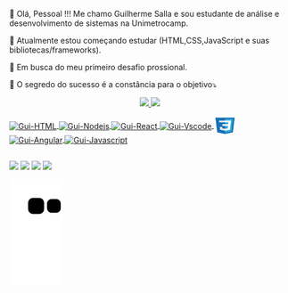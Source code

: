 👋 Olá, Pessoal !!! Me chamo Guilherme Salla e sou estudante de análise e desenvolvimento de sistemas na Unimetrocamp.

🦄 Atualmente estou começando estudar (HTML,CSS,JavaScript e suas bibliotecas/frameworks).

💼 Em busca do meu primeiro desafio prossional.

💌 O segredo do sucesso é a constância para o objetivo⤵️
 
 <div align="center">
  <a href="https://github.com/rafaballerini">
  <img height="180em" src="https://github-readme-stats.vercel.app/api?username=guilhermesalla019&show_icons=true&theme=dark&include_all_commits=true&count_private=true"/>
  <img height="180em" src="https://github-readme-stats.vercel.app/api/top-langs/?username=guilhermesalla019&layout=compact&langs_count=7&theme=dark"/>
</div>

 <div style="display: inline_block"><br>
  <img align="center" alt="Gui-HTML" height="30" width="40" src="https://cdn.jsdelivr.net/gh/devicons/devicon/icons/html5/html5-original.svg" />
<img align="center" alt="Gui-Nodejs" height="30" width="40" src="https://cdn.jsdelivr.net/gh/devicons/devicon/icons/nodejs/nodejs-original-wordmark.svg" />
  <img align="center" alt="Gui-React" height="30" width="40" src="https://cdn.jsdelivr.net/gh/devicons/devicon/icons/react/react-original.svg" />
  <img align="center" alt="Gui-Vscode" height="30" width="40" src="https://cdn.jsdelivr.net/gh/devicons/devicon/icons/vscode/vscode-original.svg" />
<img align="center" alt="Gui-CSS" height="30" width="40" src="https://raw.githubusercontent.com/devicons/devicon/master/icons/css3/css3-original.svg">
  <img align="center" alt="Gui-Angular" height="30" width="40" src="https://cdn.jsdelivr.net/gh/devicons/devicon/icons/angularjs/angularjs-original.svg" />
  <img align="center" alt="Gui-Javascript" height="30" width="40" src="https://cdn.jsdelivr.net/gh/devicons/devicon/icons/javascript/javascript-original.svg" />
</div>

##
<div>
 <a href=" https://www.instagram.com/gsallaa" target="_blank"><img src="https://img.shields.io/badge/-Instagram-%23E4405F?style=for-the-badge&logo=instagram&logoColor=white" target="_blank"></a>
 <a href="https://discord.gg/wagxzStdcR" target="_blank"><img src="https://img.shields.io/badge/Discord-7289DA?style=for-the-badge&logo=discord&logoColor=white" target="_blank"></a> 
  <a href = "mailto:guilhermesalla019@gmail.com "><img src="https://img.shields.io/badge/-Gmail-%23333?style=for-the-badge&logo=gmail&logoColor=white" target="_blank"></a>
  <a href=" https://www.linkedin.com/in/guilherme-adriano-araujo-salla-849b13181" target="_blank"><img src="https://img.shields.io/badge/-LinkedIn-%230077B5?style=for-the-badge&logo=linkedin&logoColor=white" target="_blank"></a> 
 
  ![Snake animation](https://github.com/rafaballerini/rafaballerini/blob/output/github-contribution-grid-snake.svg)
</div>
